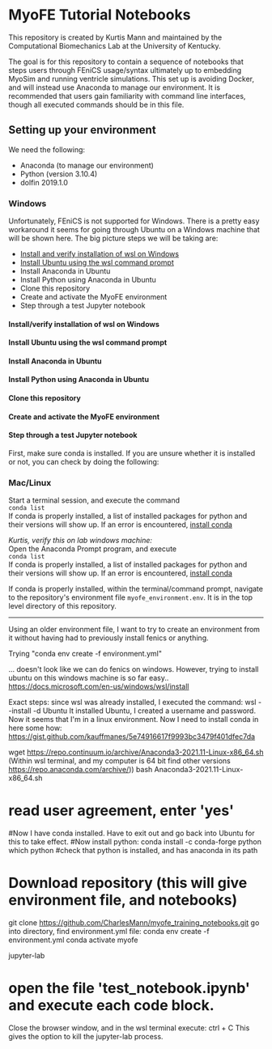 # MyoFE Tutorial Notebooks

This repository is created by Kurtis Mann and maintained by the Computational Biomechanics Lab at the University of Kentucky.  

The goal is for this repository to contain a sequence of notebooks that steps users through FEniCS usage/syntax ultimately up to embedding MyoSim and running ventricle simulations. This set up is avoiding Docker, and will instead use Anaconda to manage our environment. It is recommended that users gain familiarity with command line interfaces, though all executed commands should be in this file.
## Setting up your environment
We need the following:
- Anaconda (to manage our environment)
- Python (version 3.10.4)
- dolfin 2019.1.0

### Windows
Unfortunately, FEniCS is not supported for Windows. There is a pretty easy workaround it seems for going through Ubuntu on a Windows machine that will be shown here. The big picture steps we will be taking are:
- [Install and verify installation of wsl on Windows](Install-and-verify-intallation-of-wsl-on-Windows)
- [Install Ubuntu using the wsl command prompt](Install-ubuntu-using-the-wsl-command-prompt)
- Install Anaconda in Ubuntu
- Install Python using Anaconda in Ubuntu
- Clone this repository
- Create and activate the MyoFE environment
- Step through a test Jupyter notebook

#### Install/verify installation of wsl on Windows
#### Install Ubuntu using the wsl command prompt
#### Install Anaconda in Ubuntu
#### Install Python using Anaconda in Ubuntu
#### Clone this repository
#### Create and activate the MyoFE environment
#### Step through a test Jupyter notebook

First, make sure conda is installed. If you are unsure whether it is installed or not, you can check by doing the following:  
### Mac/Linux
Start a terminal session, and execute the command  
`conda list`  
If conda is properly installed, a list of installed packages for python and their versions will show up. If an error is encountered, [install conda](https://docs.anaconda.com/anaconda/install/)

_Kurtis, verify this on lab windows machine:_  
Open the Anaconda Prompt program, and execute  
`conda list`  
If conda is properly installed, a list of installed packages for python and their versions will show up. If an error is encountered, [install conda](https://docs.anaconda.com/anaconda/install/)

If conda is properly installed, within the terminal/command prompt, navigate to the repository's environment file `myofe_environment.env`. It is in the top level directory of this repository.


--------------------
Using an older environment file, I want to try to create an environment from it without having had to previously install fenics or anything.

Trying "conda env create -f environment.yml"

... doesn't look like we can do fenics on windows. However, trying to install ubuntu on this windows machine is so far easy..
https://docs.microsoft.com/en-us/windows/wsl/install

Exact steps: since wsl was already installed, I executed the command: wsl --install -d Ubuntu
It installed Ubuntu, I created a username and password. Now it seems that I'm in a linux environment.
Now I need to install conda in here some how: https://gist.github.com/kauffmanes/5e74916617f9993bc3479f401dfec7da

wget https://repo.continuum.io/archive/Anaconda3-2021.11-Linux-x86_64.sh (Within wsl terminal, and my computer is 64 bit find other versions https://repo.anaconda.com/archive/))
bash Anaconda3-2021.11-Linux-x86_64.sh
# read user agreement, enter 'yes'
#Now I have conda installed. Have to exit out and go back into Ubuntu for this to take effect.
#Now install python:
conda install -c conda-forge python
which python #check that python is installed, and has anaconda in its path
# Download repository (this will give environment file, and notebooks)
git clone https://github.com/CharlesMann/myofe_training_notebooks.git
go into directory, find environment.yml file:
conda env create -f environment.yml
conda activate myofe

jupyter-lab
# open the file 'test_notebook.ipynb' and execute each code block.
Close the browser window, and in the wsl terminal execute: ctrl + C
This gives the option to kill the jupyter-lab process.
